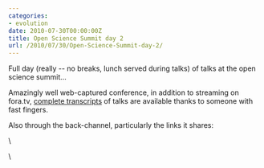 ```yaml
---
categories:
- evolution
date: 2010-07-30T00:00:00Z
title: Open Science Summit day 2
url: /2010/07/30/Open-Science-Summit-day-2/
---
```


Full day (really -- no breaks, lunch served during talks) of talks at
the open science summit...

Amazingly well web-captured conference, in addition to streaming on
fora.tv, [complete
transcripts](http://gnusha.org/transcripts/open-science-summit-2010/ "http://gnusha.org/transcripts/open-science-summit-2010/")
of talks are available thanks to someone with fast fingers.

Also through the back-channel, particularly the links it shares:

\

\

